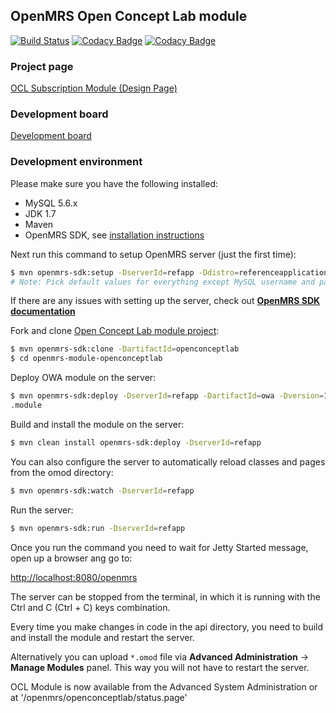 ## OpenMRS Open Concept Lab module

[![Build Status](https://travis-ci.org/openmrs/openmrs-module-openconceptlab.svg?branch=master)](https://travis-ci.org/openmrs/openmrs-module-openconceptlab) [![Codacy Badge](https://api.codacy.com/project/badge/grade/5653fb10f19049db9864a447c399ce76)](https://www.codacy.com/app/openmrs/openmrs-module-openconceptlab) [![Codacy Badge](https://api.codacy.com/project/badge/coverage/5653fb10f19049db9864a447c399ce76)](https://www.codacy.com/app/openmrs/openmrs-module-openconceptlab)

### Project page

[OCL Subscription Module (Design Page)](https://wiki.openmrs.org/pages/viewpage.action?pageId=70877277)

### Development board

[Development board](https://issues.openmrs.org/secure/RapidBoard.jspa?rapidView=93)

### Development environment

Please make sure you have the following installed:
- MySQL 5.6.x
- JDK 1.7
- Maven
- OpenMRS SDK, see [installation instructions](https://wiki.openmrs.org/display/docs/OpenMRS+SDK#OpenMRSSDK-Installation)

Next run this command to setup OpenMRS server (just the first time):
````sh
$ mvn openmrs-sdk:setup -DserverId=refapp -Ddistro=referenceapplication:2.4
# Note: Pick default values for everything except MySQL username and password
````
If there are any issues with setting up the server, check out <b>[OpenMRS SDK documentation](https://wiki.openmrs.org/display/docs/OpenMRS+SDK)</b>

Fork and clone [Open Concept Lab module project](https://github.com/openmrs/openmrs-module-openconceptlab/):
````sh
$ mvn openmrs-sdk:clone -DartifactId=openconceptlab
$ cd openmrs-module-openconceptlab
````

Deploy OWA module on the server:
````sh
$ mvn openmrs-sdk:deploy -DserverId=refapp -DartifactId=owa -Dversion=1.6.3 -DgroupId=org.openmrs
.module
````

Build and install the module on the server:
````sh
$ mvn clean install openmrs-sdk:deploy -DserverId=refapp
````

You can also configure the server to automatically reload classes and pages from the omod directory:
````sh
$ mvn openmrs-sdk:watch -DserverId=refapp
````

Run the server:
````sh
$ mvn openmrs-sdk:run -DserverId=refapp
````

Once you run the command you need to wait for Jetty Started message, open up a browser ang go to:

[http://localhost:8080/openmrs](http://localhost:8080/openmrs)

The server can be stopped from the terminal, in which it is running with the Ctrl and C (Ctrl + C) keys combination.

Every time you make changes in code in the api directory, you need to build and install the module and restart the server.

Alternatively you can upload `*.omod` file via <b>Advanced Administration</b> -> <b>Manage Modules</b> panel. This way you will not have to restart the server.

OCL Module is now available from the Advanced System Administration or at '/openmrs/openconceptlab/status.page'
